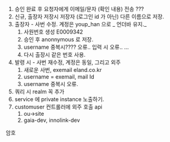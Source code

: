 1. 승인 완료 후 요청자에게 이메일/문자  (확인 내용) 전송 ???
2. 신규, 출장자 저장시 저장자 (로그인 id 가 아닌) 다른 이름으로 저장.
3. 출장자 - 사번 수정. 계정은 youp_han 으로 _ 언더바 유지._
	1. 사원번호 생성 E0009342
	2. 승인 후 anonnymous 로 저장.
	3. username 중복시???? 오류.. 입력 시 오류.. ...
	4. 다시 출장시 같은 번호 사용.
4. 발령 시 - 사번 재수정, 계정은 동일, 그리고 외주
	1. 새로운 사번, exemail eland.co.kr
	2. username = exemail, mail Id
	3. username 중복시 오류.
5. 쿼리 시 realm 꼭 추가
6. service 에 private instance 노출하기.
7. customuser 컨트롤러에 외주 호출 api
	1. ou->site
	2. gaia-dev, innolink-dev

암호 